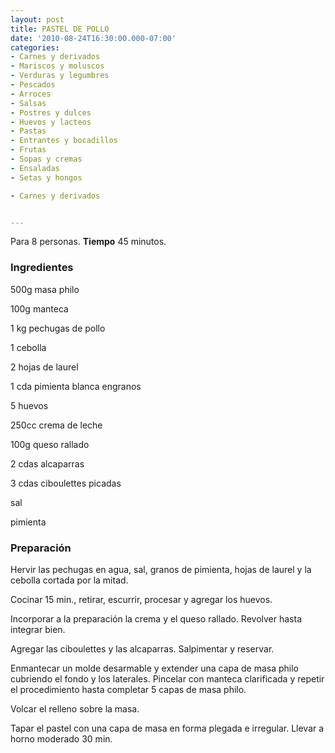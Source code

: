 ```yaml
---
layout: post
title: PASTEL DE POLLO
date: '2010-08-24T16:30:00.000-07:00'
categories:
- Carnes y derivados
- Mariscos y moluscos
- Verduras y legumbres
- Pescados
- Arroces
- Salsas
- Postres y dulces
- Huevos y lacteos
- Pastas
- Entrantes y bocadillos
- Frutas
- Sopas y cremas
- Ensaladas
- Setas y hongos

- Carnes y derivados


---
```


Para 8 personas.
<b>Tiempo</b> 45 minutos.

<h3>Ingredientes</h3>

500g masa philo

100g manteca

1 kg pechugas de pollo

1 cebolla

2 hojas de laurel

1 cda pimienta blanca engranos

5 huevos

250cc crema de leche

100g queso rallado

2 cdas alcaparras

3 cdas ciboulettes picadas

sal

pimienta

<h3>Preparación</h3>

Hervir las pechugas en agua, sal, granos de pimienta, hojas de laurel y la cebolla cortada por la mitad.

Cocinar 15 min., retirar, escurrir, procesar y agregar los huevos.

Incorporar a la preparación la crema y el queso rallado. Revolver hasta integrar bien.

Agregar las ciboulettes y las alcaparras. Salpimentar y reservar.

Enmantecar un molde desarmable y extender una capa de masa philo cubriendo el fondo y los laterales. Pincelar con manteca clarificada y repetir el procedimiento hasta completar 5 capas de masa philo.

Volcar el relleno sobre la masa.

Tapar el pastel con una capa de masa en forma plegada e irregular. Llevar a horno moderado 30 min.

